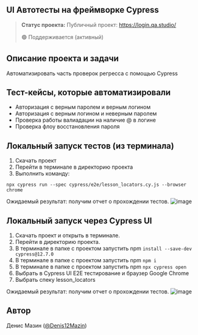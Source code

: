 <h2>UI Автотесты на фреймворке Cypress</h2>

> **Статус проекта:**
> Публичный проект: https://login.qa.studio/
> 
> 🟢 Поддерживается (активный) 

## Описание проекта и задачи
Автоматизировать часть проверок регресса с помощью Cypress

## Тест-кейсы, которые автоматизировали
* Авторизация с верным паролем и верным логином
* Авторизация c верным логином и неверным паролем
* Проверка работы валиадации на наличие @ в логине
* Проверка флоу восстановления пароля

## Локальный запуск тестов (из терминала)
1. Скачать проект
2. Перейти в терминале в директорию проекта
2. Выполнить команду:
```
npx cypress run --spec cypress/e2e/lesson_locators.cy.js --browser chrome
```
Ожидаемый результат: получим отчет о прохождении тестов.
![image](https://raw.githubusercontent.com/German-D/new_cypress/main/static/Cypress_cli.png)


## Локальный запуск через Cypress UI
1. Скачать проект и открыть в терминале.
2. Перейти в директорию проекта.
3. В терминале в папке с проектом запустить npm `install --save-dev cypress@12.7.0`
4. В терминале в папке с проектом запустить npm `npm i`
5. В терминале в папке с проектом запустить npm `npx cypress open`
6. Выбрать в Cypress UI E2E тестирование и браузер Google Chrome
7. Выбрать спеку lesson_locators

Ожидаемый результат: получим отчет о прохождении тестов.
![image](https://raw.githubusercontent.com/Denis12-qa/new_cypress/main/static/Cypress_UI.png)


## Автор

Денис Мазин ([@Denis12Mazin](https://t.me/Denis12Mazin))

